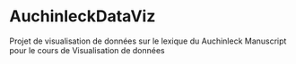 # AuchinleckDataViz
 Projet de visualisation de données sur le lexique du Auchinleck Manuscript pour le cours de Visualisation de données
